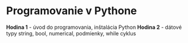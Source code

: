 # Programovanie v Pythone

**Hodina 1** - úvod do programovania, inštalácia Python
**Hodina 2** - dátové typy string, bool, numerical, podmienky, while cyklus
